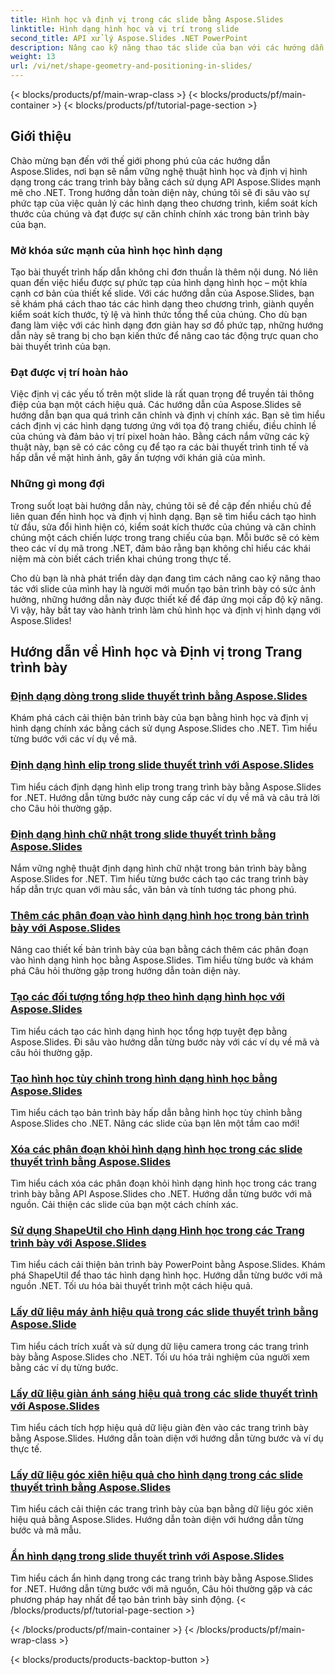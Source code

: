 ```yaml
---
title: Hình học và định vị trong các slide bằng Aspose.Slides
linktitle: Hình dạng hình học và vị trí trong slide
second_title: API xử lý Aspose.Slides .NET PowerPoint
description: Nâng cao kỹ năng thao tác slide của bạn với các hướng dẫn Aspose.Slides về hình học và định vị hình dạng trong các slide. Tìm hiểu cách lập trình điều khiển các hình dạng, kích thước và căn chỉnh của chúng.
weight: 13
url: /vi/net/shape-geometry-and-positioning-in-slides/
---
```


{< blocks/products/pf/main-wrap-class >}
{< blocks/products/pf/main-container >}
{< blocks/products/pf/tutorial-page-section >}


## Giới thiệu

Chào mừng bạn đến với thế giới phong phú của các hướng dẫn Aspose.Slides, nơi bạn sẽ nắm vững nghệ thuật hình học và định vị hình dạng trong các trang trình bày bằng cách sử dụng API Aspose.Slides mạnh mẽ cho .NET. Trong hướng dẫn toàn diện này, chúng tôi sẽ đi sâu vào sự phức tạp của việc quản lý các hình dạng theo chương trình, kiểm soát kích thước của chúng và đạt được sự căn chỉnh chính xác trong bản trình bày của bạn.

### Mở khóa sức mạnh của hình học hình dạng

Tạo bài thuyết trình hấp dẫn không chỉ đơn thuần là thêm nội dung. Nó liên quan đến việc hiểu được sự phức tạp của hình dạng hình học – một khía cạnh cơ bản của thiết kế slide. Với các hướng dẫn của Aspose.Slides, bạn sẽ khám phá cách thao tác các hình dạng theo chương trình, giành quyền kiểm soát kích thước, tỷ lệ và hình thức tổng thể của chúng. Cho dù bạn đang làm việc với các hình dạng đơn giản hay sơ đồ phức tạp, những hướng dẫn này sẽ trang bị cho bạn kiến thức để nâng cao tác động trực quan cho bài thuyết trình của bạn.

### Đạt được vị trí hoàn hảo

Việc định vị các yếu tố trên một slide là rất quan trọng để truyền tải thông điệp của bạn một cách hiệu quả. Các hướng dẫn của Aspose.Slides sẽ hướng dẫn bạn qua quá trình căn chỉnh và định vị chính xác. Bạn sẽ tìm hiểu cách định vị các hình dạng tương ứng với tọa độ trang chiếu, điều chỉnh lề của chúng và đảm bảo vị trí pixel hoàn hảo. Bằng cách nắm vững các kỹ thuật này, bạn sẽ có các công cụ để tạo ra các bài thuyết trình tinh tế và hấp dẫn về mặt hình ảnh, gây ấn tượng với khán giả của mình.

### Những gì mong đợi

Trong suốt loạt bài hướng dẫn này, chúng tôi sẽ đề cập đến nhiều chủ đề liên quan đến hình học và định vị hình dạng. Bạn sẽ tìm hiểu cách tạo hình từ đầu, sửa đổi hình hiện có, kiểm soát kích thước của chúng và căn chỉnh chúng một cách chiến lược trong trang chiếu của bạn. Mỗi bước sẽ có kèm theo các ví dụ mã trong .NET, đảm bảo rằng bạn không chỉ hiểu các khái niệm mà còn biết cách triển khai chúng trong thực tế.

Cho dù bạn là nhà phát triển dày dạn đang tìm cách nâng cao kỹ năng thao tác với slide của mình hay là người mới muốn tạo bản trình bày có sức ảnh hưởng, những hướng dẫn này được thiết kế để đáp ứng mọi cấp độ kỹ năng. Vì vậy, hãy bắt tay vào hành trình làm chủ hình học và định vị hình dạng với Aspose.Slides!

## Hướng dẫn về Hình học và Định vị trong Trang trình bày
### [Định dạng dòng trong slide thuyết trình bằng Aspose.Slides](./formatting-lines/)
Khám phá cách cải thiện bản trình bày của bạn bằng hình học và định vị hình dạng chính xác bằng cách sử dụng Aspose.Slides cho .NET. Tìm hiểu từng bước với các ví dụ về mã.
### [Định dạng hình elip trong slide thuyết trình với Aspose.Slides](./formatting-ellipse-shape/)
Tìm hiểu cách định dạng hình elip trong trang trình bày bằng Aspose.Slides for .NET. Hướng dẫn từng bước này cung cấp các ví dụ về mã và câu trả lời cho Câu hỏi thường gặp.
### [Định dạng hình chữ nhật trong slide thuyết trình bằng Aspose.Slides](./formatting-rectangle-shape/)
Nắm vững nghệ thuật định dạng hình chữ nhật trong bản trình bày bằng Aspose.Slides for .NET. Tìm hiểu từng bước cách tạo các trang trình bày hấp dẫn trực quan với màu sắc, văn bản và tính tương tác phong phú.
### [Thêm các phân đoạn vào hình dạng hình học trong bản trình bày với Aspose.Slides](./adding-segments-geometry-shape/)
Nâng cao thiết kế bản trình bày của bạn bằng cách thêm các phân đoạn vào hình dạng hình học bằng Aspose.Slides. Tìm hiểu từng bước và khám phá Câu hỏi thường gặp trong hướng dẫn toàn diện này.
### [Tạo các đối tượng tổng hợp theo hình dạng hình học với Aspose.Slides](./creating-composite-objects-geometry-shape/)
Tìm hiểu cách tạo các hình dạng hình học tổng hợp tuyệt đẹp bằng Aspose.Slides. Đi sâu vào hướng dẫn từng bước này với các ví dụ về mã và câu hỏi thường gặp.
### [Tạo hình học tùy chỉnh trong hình dạng hình học bằng Aspose.Slides](./creating-custom-geometry/)
Tìm hiểu cách tạo bản trình bày hấp dẫn bằng hình học tùy chỉnh bằng Aspose.Slides cho .NET. Nâng các slide của bạn lên một tầm cao mới!
### [Xóa các phân đoạn khỏi hình dạng hình học trong các slide thuyết trình bằng Aspose.Slides](./removing-segments-geometry-shape/)
Tìm hiểu cách xóa các phân đoạn khỏi hình dạng hình học trong các trang trình bày bằng API Aspose.Slides cho .NET. Hướng dẫn từng bước với mã nguồn. Cải thiện các slide của bạn một cách chính xác.
### [Sử dụng ShapeUtil cho Hình dạng Hình học trong các Trang trình bày với Aspose.Slides](./using-shapeutil-geometry-shape/)
Tìm hiểu cách cải thiện bản trình bày PowerPoint bằng Aspose.Slides. Khám phá ShapeUtil để thao tác hình dạng hình học. Hướng dẫn từng bước với mã nguồn .NET. Tối ưu hóa bài thuyết trình một cách hiệu quả.
### [Lấy dữ liệu máy ảnh hiệu quả trong các slide thuyết trình bằng Aspose.Slide](./getting-effective-camera-data/)
Tìm hiểu cách trích xuất và sử dụng dữ liệu camera trong các trang trình bày bằng Aspose.Slides cho .NET. Tối ưu hóa trải nghiệm của người xem bằng các ví dụ từng bước.
### [Lấy dữ liệu giàn ánh sáng hiệu quả trong các slide thuyết trình với Aspose.Slides](./getting-effective-light-rig-data/)
Tìm hiểu cách tích hợp hiệu quả dữ liệu giàn đèn vào các trang trình bày bằng Aspose.Slides. Hướng dẫn toàn diện với hướng dẫn từng bước và ví dụ thực tế.
### [Lấy dữ liệu góc xiên hiệu quả cho hình dạng trong các slide thuyết trình bằng Aspose.Slides](./getting-effective-bevel-data/)
Tìm hiểu cách cải thiện các trang trình bày của bạn bằng dữ liệu góc xiên hiệu quả bằng Aspose.Slides. Hướng dẫn toàn diện với hướng dẫn từng bước và mã mẫu.
### [Ẩn hình dạng trong slide thuyết trình với Aspose.Slides](./hiding-shapes/)
Tìm hiểu cách ẩn hình dạng trong các trang trình bày bằng Aspose.Slides for .NET. Hướng dẫn từng bước với mã nguồn, Câu hỏi thường gặp và các phương pháp hay nhất để tạo bản trình bày sinh động.
{< /blocks/products/pf/tutorial-page-section >}

{< /blocks/products/pf/main-container >}
{< /blocks/products/pf/main-wrap-class >}

{< blocks/products/products-backtop-button >}
